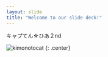 ```yaml
---
layout: slide
title: "Welcome to our slide deck!"
---
```


キャプてん☆ひあ２nd

![kimonotocat](https://octodex.github.com/images/kimonotocat.png)
{: .center}
